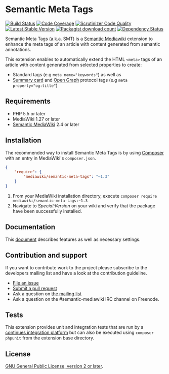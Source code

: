 # Semantic Meta Tags

[![Build Status](https://secure.travis-ci.org/SemanticMediaWiki/SemanticMetaTags.svg?branch=master)](http://travis-ci.org/SemanticMediaWiki/SemanticMetaTags)
[![Code Coverage](https://scrutinizer-ci.com/g/SemanticMediaWiki/SemanticMetaTags/badges/coverage.png?b=master)](https://scrutinizer-ci.com/g/SemanticMediaWiki/SemanticMetaTags/?branch=master)
[![Scrutinizer Code Quality](https://scrutinizer-ci.com/g/SemanticMediaWiki/SemanticMetaTags/badges/quality-score.png?b=master)](https://scrutinizer-ci.com/g/SemanticMediaWiki/SemanticMetaTags/?branch=master)
[![Latest Stable Version](https://poser.pugx.org/mediawiki/semantic-meta-tags/version.png)](https://packagist.org/packages/mediawiki/semantic-meta-tags)
[![Packagist download count](https://poser.pugx.org/mediawiki/semantic-meta-tags/d/total.png)](https://packagist.org/packages/mediawiki/semantic-meta-tags)
[![Dependency Status](https://www.versioneye.com/php/mediawiki:semantic-meta-tags/badge.png)](https://www.versioneye.com/php/mediawiki:semantic-meta-tags)

Semantic Meta Tags (a.k.a. SMT) is a [Semantic Mediawiki][smw] extension to enhance
the meta tags of an article with content generated from semantic annotations.

This extension enables to automatically extend the HTML `<meta>` tags of an article
with content generated from selected properties to create:

- Standard tags (e.g `meta name="keywords"`) as well as
- [Summary card][tw] and [Open Graph][opg] protocol tags (e.g `meta property="og:title"`)

## Requirements

- PHP 5.5 or later
- MediaWiki 1.27 or later
- [Semantic MediaWiki][smw] 2.4 or later

## Installation

The recommended way to install Semantic Meta Tags is by using [Composer][composer] with an entry in MediaWiki's `composer.json`.

```json
{
	"require": {
		"mediawiki/semantic-meta-tags": "~1.3"
	}
}
```
1. From your MediaWiki installation directory, execute
   `composer require mediawiki/semantic-meta-tags:~1.3`
2. Navigate to _Special:Version_ on your wiki and verify that the package
   have been successfully installed.

## Documentation

This [document](docs/README.md) describes features as well as necessary settings.

## Contribution and support

If you want to contribute work to the project please subscribe to the developers mailing list and
have a look at the contribution guideline.

* [File an issue](https://github.com/SemanticMediaWiki/SemanticMetaTags/issues)
* [Submit a pull request](https://github.com/SemanticMediaWiki/SemanticMetaTags/pulls)
* Ask a question on [the mailing list](https://semantic-mediawiki.org/wiki/Mailing_list)
* Ask a question on the #semantic-mediawiki IRC channel on Freenode.

## Tests

This extension provides unit and integration tests that are run by a [continues integration platform][travis]
but can also be executed using `composer phpunit` from the extension base directory.

## License

[GNU General Public License, version 2 or later][gpl-licence].

[smw]: https://github.com/SemanticMediaWiki/SemanticMediaWiki
[contributors]: https://github.com/SemanticMediaWiki/SemanticMetaTags/graphs/contributors
[travis]: https://travis-ci.org/SemanticMediaWiki/SemanticMetaTags
[gpl-licence]: https://www.gnu.org/copyleft/gpl.html
[composer]: https://getcomposer.org/
[opg]: http://ogp.me/
[tw]: https://dev.twitter.com/cards/types/summary
